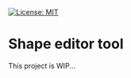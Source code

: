 [![License: MIT](https://img.shields.io/badge/License-MIT-yellow.svg)](https://opensource.org/licenses/MIT)

# Shape editor tool

This project is WIP...


